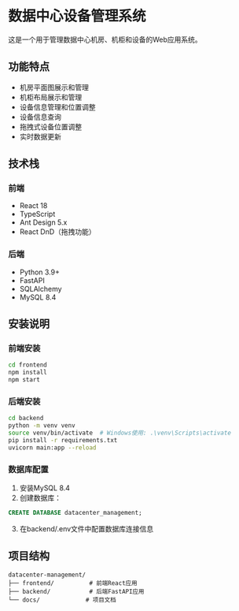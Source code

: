 # 数据中心设备管理系统

这是一个用于管理数据中心机房、机柜和设备的Web应用系统。

## 功能特点

- 机房平面图展示和管理
- 机柜布局展示和管理
- 设备信息管理和位置调整
- 设备信息查询
- 拖拽式设备位置调整
- 实时数据更新

## 技术栈

### 前端
- React 18
- TypeScript
- Ant Design 5.x
- React DnD（拖拽功能）

### 后端
- Python 3.9+
- FastAPI
- SQLAlchemy
- MySQL 8.4

## 安装说明

### 前端安装
```bash
cd frontend
npm install
npm start
```

### 后端安装
```bash
cd backend
python -m venv venv
source venv/bin/activate  # Windows使用: .\venv\Scripts\activate
pip install -r requirements.txt
uvicorn main:app --reload
```

### 数据库配置
1. 安装MySQL 8.4
2. 创建数据库：
```sql
CREATE DATABASE datacenter_management;
```
3. 在backend/.env文件中配置数据库连接信息

## 项目结构
```
datacenter-management/
├── frontend/          # 前端React应用
├── backend/           # 后端FastAPI应用
└── docs/             # 项目文档
``` 